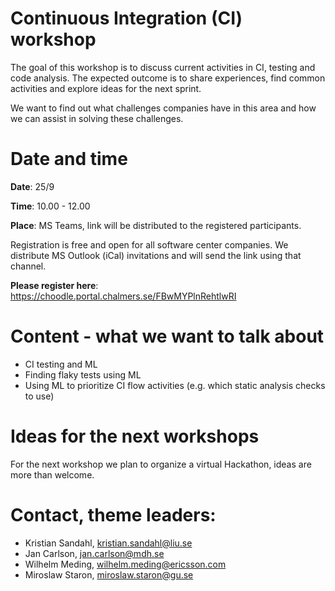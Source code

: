 # Continuous Integration (CI) workshop
The goal of this workshop is to discuss current activities in CI, testing and code analysis. The expected outcome is to share experiences, find common activities and explore ideas for the next sprint. 

We want to find out what challenges companies have in this area and how we can assist in solving these challenges. 

# Date and time
**Date**: 25/9

**Time**: 10.00 - 12.00

**Place**: MS Teams, link will be distributed to the registered participants. 


Registration is free and open for all software center companies. We distribute MS Outlook (iCal) invitations and will send the link using that channel. 

**Please register here**: https://choodle.portal.chalmers.se/FBwMYPlnRehtlwRI

# Content - what we want to talk about
* CI testing and ML
* Finding flaky tests using ML
* Using ML to prioritize CI flow activities (e.g. which static analysis checks to use)

# Ideas for the next workshops
For the next workshop we plan to organize a virtual Hackathon, ideas are more than welcome. 

# Contact, theme leaders:
* Kristian Sandahl, kristian.sandahl@liu.se
* Jan Carlson, jan.carlson@mdh.se
* Wilhelm Meding, wilhelm.meding@ericsson.com
* Miroslaw Staron, miroslaw.staron@gu.se 
